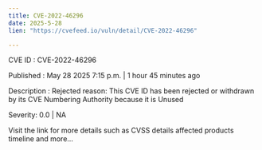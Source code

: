 ```yaml
---
title: CVE-2022-46296
date: 2025-5-28
lien: "https://cvefeed.io/vuln/detail/CVE-2022-46296"

---
```


CVE ID : CVE-2022-46296

Published :  May 28
2025
7:15 p.m. | 1 hour
45 minutes ago

Description : Rejected reason: This CVE ID has been rejected or withdrawn by its CVE Numbering Authority because it is Unused

Severity: 0.0 | NA

Visit the link for more details
such as CVSS details
affected products
timeline
and more...
